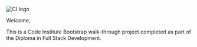 ![CI logo](https://codeinstitute.s3.amazonaws.com/fullstack/ci_logo_small.png)

Welcome,

This is a Code Institute Bootstrap walk-through project completed as part of the Diploma in Full Stack Development.
